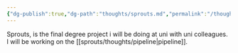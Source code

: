 ```yaml
---
{"dg-publish":true,"dg-path":"thoughts/sprouts.md","permalink":"/thoughts/sprouts/","hide":true}
---
```


Sprouts, is the final degree project i will be doing at uni with uni colleagues.
I will be working on the [[sprouts/thoughts/pipeline\|pipeline]]. 